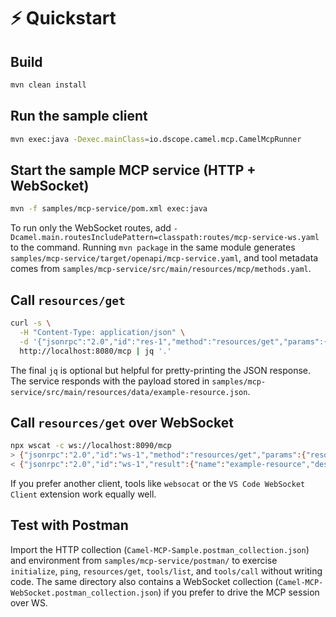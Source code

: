 # ⚡ Quickstart

## Build

```bash
mvn clean install
```

## Run the sample client

```bash
mvn exec:java -Dexec.mainClass=io.dscope.camel.mcp.CamelMcpRunner
```

## Start the sample MCP service (HTTP + WebSocket)

```bash
mvn -f samples/mcp-service/pom.xml exec:java
```

To run only the WebSocket routes, add `-Dcamel.main.routesIncludePattern=classpath:routes/mcp-service-ws.yaml` to the command. Running `mvn package` in the same module generates `samples/mcp-service/target/openapi/mcp-service.yaml`, and tool metadata comes from `samples/mcp-service/src/main/resources/mcp/methods.yaml`.

## Call `resources/get`

```bash
curl -s \
  -H "Content-Type: application/json" \
  -d '{"jsonrpc":"2.0","id":"res-1","method":"resources/get","params":{"resource":"example-resource"}}' \
  http://localhost:8080/mcp | jq '.'
```

The final `jq` is optional but helpful for pretty-printing the JSON response. The service responds with the payload stored in `samples/mcp-service/src/main/resources/data/example-resource.json`.

## Call `resources/get` over WebSocket

```bash
npx wscat -c ws://localhost:8090/mcp
> {"jsonrpc":"2.0","id":"ws-1","method":"resources/get","params":{"resource":"example-resource"}}
< {"jsonrpc":"2.0","id":"ws-1","result":{"name":"example-resource","description":"Sample resource","chunks":[]}}
```

If you prefer another client, tools like `websocat` or the `VS Code WebSocket Client` extension work equally well.

## Test with Postman

Import the HTTP collection (`Camel-MCP-Sample.postman_collection.json`) and environment from `samples/mcp-service/postman/` to exercise `initialize`, `ping`, `resources/get`, `tools/list`, and `tools/call` without writing code. The same directory also contains a WebSocket collection (`Camel-MCP-WebSocket.postman_collection.json`) if you prefer to drive the MCP session over WS.
